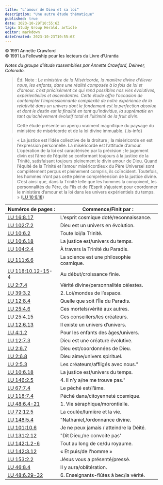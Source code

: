 ```yaml
---
title: "L’amour de Dieu et sa loi"
description: "Une autre étude thématique"
published: true
date: 2023-10-29T10:55:6Z
tags: Study Group Herald, article
editor: markdown
dateCreated: 2023-10-23T10:55:6Z
---
```


<p class="v-card v-sheet theme--light grey lighten-3 px-2">© 1991 Annette Crawford<br>© 1991 La Fellowship pour les lecteurs du Livre d’Urantia</p>


_Notes du groupe d’étude rassemblées par Annette Crawford, Deinver, Colorado._

> Éd. Note : _Le ministère de la Miséricorde, la manière divine d’élever nous, les enfants, dans une réalité composée à la fois de loi et d’amour. c’est précisément ce qui rend possibles nos vies évolutives, expérientielles et ascendantes. Cette étude offre l’occasion de contempler l’impressionnante complexité de notre expérience de la relativité dans un univers dont le fondement est la perfection absolue et dont le destin est la finalité en tant qu'individus, la suprématie en tant qu'achèvement évolutif total et l’ultimité de la fruit divin._
> 
> Cette étude présente un aperçu vraiment magnifique du paysage du ministère de miséricorde et de la loi divine immuable.
{.is-info}

> « La justice est l’idée collective de la droiture ; la miséricorde en est l’expression personnelle. La miséricorde est l’attitude d’amour. L’opération de la loi est caractérisée par la précision ; le jugement divin est l’âme de l’équité se conformant toujours à la justice de la Trinité, satisfaisant toujours pleinement le divin amour de Dieu. Quand l’équité de la Trinité et l’amour miséricordieux du Père Universel sont complètement perçus et pleinement compris, ils coïncident. Toutefois, les hommes n’ont pas cette pleine compréhension de la justice divine. C’est ainsi que, dans la Trinité telle que les hommes la conçoivent, les personnalités du Père, du Fils et de l’Esprit s’ajustent pour coordonner le ministère d’amour et la loi dans les univers expérientiels du temps. » ([LU 10:6.18](/fr/The_Urantia_Book/10#p6_18))

Numéros de pages : | Commence/Finit par :
--- | ---
[LU 16:8.17](/fr/The_Urantia_Book/16#p8_17) | L’esprit cosmique doté/reconnaissance.
[LU 102:7.2](/fr/The_Urantia_Book/102#p7_2) | Dieu est un univers en évolution.
[LU 10:6.2](/fr/The_Urantia_Book/10#p6_2) | Toute loi/la Trinité.
[LU 10:6.18](/fr/The_Urantia_Book/10#p6_18) | La justice est/univers du temps.
[LU 104:2.4](/fr/The_Urantia_Book/104#p2_4) | À travers la Trinité du Paradis.
[LU 111:6.6](/fr/The_Urantia_Book/111#p6_6) | La science est une philosophie cosmique.
[LU 118:10.12-15](/fr/The_Urantia_Book/118#p10_12)-4 | Au début/croissance finie.
[LU 2:7.4](/fr/The_Urantia_Book/2#p7_4) | Vérité divine/personnalités célestes.
[LU 39:3.2](/fr/The_Urantia_Book/39#p3_2) | 2\. Loi/mondes de l’espace.
[LU 12:8.4](/fr/The_Urantia_Book/12#p8_4) | Quelle que soit l’Île du Paradis.
[LU 25:4.6](/fr/The_Urantia_Book/25#p4_6) | Ces mortels/vérité aux autres.
[LU 25:4.15](/fr/The_Urantia_Book/25#p4_15) | Ces conseillers/les créateurs.
[LU 12:6.13](/fr/The_Urantia_Book/12#p6_13) | Il existe un univers d’univers.
[LU 4:1.2](/fr/The_Urantia_Book/4#p1_2) | Pour les enfants des âges/univers.
[LU 12:7.3](/fr/The_Urantia_Book/12#p7_3) | Dieu est une créature évolutive.
[LU 2:6.7](/fr/The_Urantia_Book/2#p6_7) | Dieu est/coordonnées de Dieu.
[LU 2:6.8](/fr/The_Urantia_Book/2#p6_8) | Dieu aime/univers spirituel.
[LU 2:5.3](/fr/The_Urantia_Book/2#p5_3) | Les créateurs/affligés avec nous."
[LU 10:6.18](/fr/The_Urantia_Book/10#p6_18) | La justice est/univers du temps.
[LU 146:2.5](/fr/The_Urantia_Book/146#p2_5) | 4\. Il n’y a/ne me trouve pas."
[LU 67:7.4](/fr/The_Urantia_Book/67#p7_4) | Le péché est/l’âme.
[LU 118:7.4](/fr/The_Urantia_Book/118#p7_4) | Péché dans/citoyenneté cosmique.
[LU 48:6.4-21](/fr/The_Urantia_Book/48#p6_4) | 1\. Vie séraphique/morontielle.
[LU 72:12.5](/fr/The_Urantia_Book/72#p12_5) | La coulée/lumière et la vie.
[LU 148:5.4](/fr/The_Urantia_Book/148#p5_4) | "Nathaniel,/ordonnance divine.
[LU 101:10.6](/fr/The_Urantia_Book/101#p10_6) | Je ne peux jamais / atteindre la Déité.
[LU 131:2.12](/fr/The_Urantia_Book/131#p2_12) | "Dit Dieu,/ne convoite pas'
[LU 142:1.2-6](/fr/The_Urantia_Book/142#p1_2) | Tout au long de ce/du royaume.
[LU 142:3.12](/fr/The_Urantia_Book/142#p3_12) | « Et puis/de l’homme »
[LU 153:2.2](/fr/The_Urantia_Book/153#p2_2) | Jésus vous a présenté/pressé.
[LU 46:8.4](/fr/The_Urantia_Book/46#p8_4) | Il y aura/oblitération.
[LU 48:6.29-32](/fr/The_Urantia_Book/48#p6_29) | 6\. Enseignants-flûtes à bec/la vérité.



